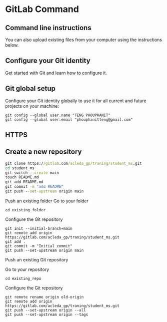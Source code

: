 

# GitLab Command

## Command line instructions
You can also upload existing files from your computer using the instructions below.

## Configure your Git identity
Get started with Git and learn how to configure it.

## Git global setup
Configure your Git identity globally to use it for all current and future projects on your machine:
```
git config --global user.name "TENG PHOUPHANIT"
git config --global user.email "phouphanitteng@gmail.com"
```

## HTTPS
## Create a new repository
```cmd
git clone https://gitlab.com/acleda_gp/traning/student_ms.git
cd student_ms
git switch --create main
touch README.md
git add README.md
git commit -m "add README"
git push --set-upstream origin main
```


Push an existing folder
Go to your folder
```
cd existing_folder
```

Configure the Git repository
```
git init --initial-branch=main
git remote add origin https://gitlab.com/acleda_gp/traning/student_ms.git
git add .
git commit -m "Initial commit"
git push --set-upstream origin main
```

Push an existing Git repository

Go to your repository
```
cd existing_repo
```

Configure the Git repository
```
git remote rename origin old-origin
git remote add origin https://gitlab.com/acleda_gp/traning/student_ms.git
git push --set-upstream origin --all
git push --set-upstream origin --tags
```